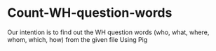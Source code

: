 # Count-WH-question-words
Our intention is to find out the WH question words (who, what, where, whom, which, how) from the given file Using Pig
